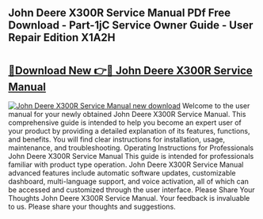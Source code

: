 ## John Deere X300R Service Manual PDf Free Download - Part-1jC Service Owner Guide - User Repair Edition X1A2H

# <h2><a href="http://bc91752.oget.top/?id=John+Deere+X300R+Service+Manual">🔗Download New 👉🔴 John Deere X300R Service Manual</a></h2>

[![John Deere X300R Service Manual new download](https://i.imgur.com/5g1atiW.png)](http://bc91752.oget.top/?id=John+Deere+X300R+Service+Manual)
Welcome to the user manual for your newly obtained John Deere X300R Service Manual. This comprehensive guide is intended to help you become an expert user of your product by providing a detailed explanation of its features, functions, and benefits. You will find clear instructions for installation, usage, maintenance, and troubleshooting. Operating Instructions for Professionals John Deere X300R Service Manual This guide is intended for professionals familiar with product type operation. John Deere X300R Service Manual advanced features include automatic software updates, customizable dashboard, multi-language support, and voice activation, all of which can be accessed and customized through the user interface. Please Share Your Thoughts John Deere X300R Service Manual. Your feedback is invaluable to us. Please share your thoughts and suggestions.
